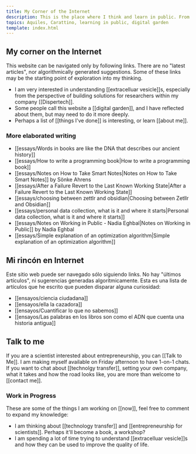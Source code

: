 ```yaml
---
title: My Corner of the Internet
description: This is the place where I think and learn in public. From science to technology and the world.
topics: Aquiles, Carattino, learning in public, digital garden
template: index.html
---
```


## My corner on the Internet

This website can be navigated only by following links. There are no "latest articles", nor algorithmically generated suggestions. Some of these links may be the starting point of exploration into my thinking. 

- I am very interested in understanding [[extracelluar vesicle]]s, especially from the perspective of building solutions for researchers within my company [[Dispertech]]. 
- Some people call this website a [[digital garden]], and I have reflected about them, but may need to do it more deeply. 
- Perhaps a list of [[things I've done]] is interesting, or learn [[about me]]. 

### More elaborated writing
- [[essays/Words in books are like the DNA that describes our ancient history]]
- [[essays/How to write a programming book|How to write a programming book]]
- [[essays/Notes on How to Take Smart Notes|Notes on How to Take Smart Notes]] by Sönke Ahrens
- [[essays/After a Failure Revert to the Last Known Working State|After a Failure Revert to the Last Known Working State]]
- [[essays/choosing between zettlr and obsidian|Choosing between Zetllr and Obsidian]]
- [[essays/personal data collection, what is it and where it starts|Personal data collection, what is it and where it starts]]
- [[essays/Notes on Working in Public - Nadia Eghbal|Notes on Working in Public]] by Nadia Eghbal
- [[essays/Simple explanation of an optimization algorithm|Simple explanation of an optimization algorithm]]

## Mi rincón en Internet
Este sitio web puede ser navegado sólo siguiendo links. No hay "últimos artículos", ni sugerencias generadas algorítmicamente. Esta es una lista de artículos que he escrito que pueden disparar alguna curiosidad:

- [[ensayos/ciencia ciudadana]]
- [[ensayos/ella la cazadora]]
- [[ensayos/Cuantificar lo que no sabemos]]
- [[ensayos/Las palabras en los libros son como el ADN que cuenta una historia antigua]]

## Talk to me
If you are a scientist interested about entrepreneurship, you can [[Talk to Me]]. I am making myself available on Friday afternoon to have 1-on-1 chats. If you want to chat about [[technolgy transfer]], setting your own company, what it takes and how the road looks like, you are more than welcome to [[contact me]]. 

### Work in Progress
These are some of the things I am working on [[now]], feel free to comment to expand my knowledge:

- I am thinking about [[technology transfer]] and [[entrepreneurship for scientists]]. Perhaps it'll become a book, a workshop?
- I am spending a lot of time trying to understand [[extracelluar vesicle]]s and how they can be used to improve the quality of life. 